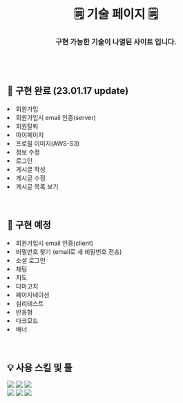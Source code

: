 </br>
</br>
<div align=center>
  <h1>🗒 기술 페이지 🗒</h1>
  <h3>구현 가능한 기술이 나열된 사이트 입니다.<h3>
</div>
<br><br>

<h2>📂 구현 완료 (23.01.17 update)</h2>
<div>
<li>회원가입</il>
<li>회원가입시 email 인증(server)</il>
<li>회원탈퇴</il>
<li>마이페이지</il>
<li>프로필 이미지(AWS-S3)</il>
<li>정보 수정</il>
<li>로그인</il>
<li>게시글 작성</il>
<li>게시글 수정</il>
<li>게시글 목록 보기</il>
</div>
<br><br>


<h2>📁 구현 예정</h2>
<div>
<li>회원가입시 email 인증(client)</il>
<li>비밀번호 찾기 (email로 새 비밀번호 전송)</il>
<li>소셜 로그인</il>
<li>채팅</il>
<li>지도</il>
<li>다마고치</il>
<li>페이지네이션</il>
<li>심리테스트</il>
<li>반응형</il>
<li>다크모드</il>
<li>배너</il>
</div>
<br><br>

<h2>💡 사용 스킬 및 툴</h2>
<p>
<img src="https://img.shields.io/badge/javascript-F7DF1E?style=flat-square&logo=javascript&logoColor=black">
<img src="https://img.shields.io/badge/node.js-339933?style=flat-square&logo=Node.js&logoColor=white">
<img src="https://img.shields.io/badge/mysql-4479A1?style=flat-square&logo=mysql&logoColor=white"></br>
<img src="https://img.shields.io/badge/sequelize-52B0E7?style=flat-square&logo=Sequelize&logoColor=white">
<img src="https://img.shields.io/badge/express-000000?style=flat-square&logo=express&logoColor=white">
<img src="https://img.shields.io/badge/amazonaws-232F3E?style=flat-square&logo=amazonaws&logoColor=white">
</p>
</br>
</br>
